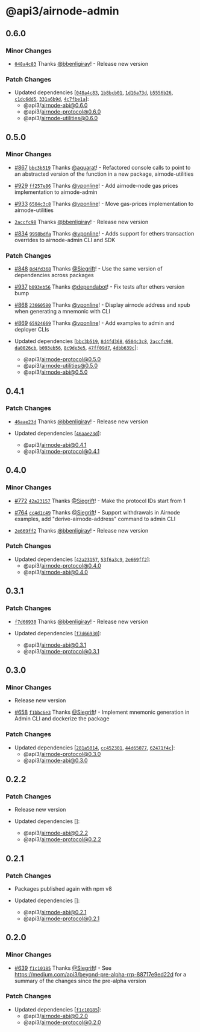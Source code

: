 # @api3/airnode-admin

## 0.6.0

### Minor Changes

- [`048a4c83`](https://github.com/api3dao/airnode/commit/048a4c830151947c4869cde9b6d5a7f67a606c31) Thanks [@bbenligiray](https://github.com/bbenligiray)! - Release new version

### Patch Changes

- Updated dependencies [[`048a4c83`](https://github.com/api3dao/airnode/commit/048a4c830151947c4869cde9b6d5a7f67a606c31), [`1b8bcb01`](https://github.com/api3dao/airnode/commit/1b8bcb012350f7f1c6ae881067f697d90f59f1f6), [`1d16a73d`](https://github.com/api3dao/airnode/commit/1d16a73ddc357bb79df1311ef10fb78df0be7ccb), [`b5556b26`](https://github.com/api3dao/airnode/commit/b5556b26e2a2baefdbf26fd34045811fca8d2650), [`c1dc6dd5`](https://github.com/api3dao/airnode/commit/c1dc6dd5334cabc782ce0a71deb9be4fcd2b602f), [`331a6b9d`](https://github.com/api3dao/airnode/commit/331a6b9dc6579fe922a423901983577e954dc9eb), [`4c7fbe1a`](https://github.com/api3dao/airnode/commit/4c7fbe1af918a46d766b01d866046a0dd4d80914)]:
  - @api3/airnode-abi@0.6.0
  - @api3/airnode-protocol@0.6.0
  - @api3/airnode-utilities@0.6.0

## 0.5.0

### Minor Changes

- [#867](https://github.com/api3dao/airnode/pull/867) [`bbc3b519`](https://github.com/api3dao/airnode/commit/bbc3b5195938d570bef4a79ab82c360d9d650970) Thanks [@aquarat](https://github.com/aquarat)! - Refactored console calls to point to an abstracted version of the function in a new package, airnode-utilities

* [#929](https://github.com/api3dao/airnode/pull/929) [`ff257e86`](https://github.com/api3dao/airnode/commit/ff257e8623929588587b56cb80991b68fc02e812) Thanks [@vponline](https://github.com/vponline)! - Add airnode-node gas prices implementation to airnode-admin

- [#933](https://github.com/api3dao/airnode/pull/933) [`6504c3c8`](https://github.com/api3dao/airnode/commit/6504c3c88fa39026f0392f0892ab6adc85115461) Thanks [@vponline](https://github.com/vponline)! - Move gas-prices implementation to airnode-utilities

* [`2accfc98`](https://github.com/api3dao/airnode/commit/2accfc98470f72f8463a4e80b01150ff4a0b2312) Thanks [@bbenligiray](https://github.com/bbenligiray)! - Release new version

- [#834](https://github.com/api3dao/airnode/pull/834) [`9998bdfa`](https://github.com/api3dao/airnode/commit/9998bdfa3ccf1d179415e89d33b151bbf7843164) Thanks [@vponline](https://github.com/vponline)! - Adds support for ethers transaction overrides to airnode-admin CLI and SDK

### Patch Changes

- [#848](https://github.com/api3dao/airnode/pull/848) [`8d4fd368`](https://github.com/api3dao/airnode/commit/8d4fd36888213cfb3866f328250946bb4c9f3028) Thanks [@Siegrift](https://github.com/Siegrift)! - Use the same version of dependencies across packages

* [#937](https://github.com/api3dao/airnode/pull/937) [`b093eb56`](https://github.com/api3dao/airnode/commit/b093eb5666db11892c5d31bb08366c541ab1d41b) Thanks [@dependabot](https://github.com/apps/dependabot)! - Fix tests after ethers version bump

- [#868](https://github.com/api3dao/airnode/pull/868) [`23660580`](https://github.com/api3dao/airnode/commit/236605802a485fe09d1df7553d5b13fa7e6f36bf) Thanks [@vponline](https://github.com/vponline)! - Display airnode address and xpub when generating a mnemonic with CLI

* [#869](https://github.com/api3dao/airnode/pull/869) [`65924669`](https://github.com/api3dao/airnode/commit/65924669e6ff3168646df3f1dfb9e1541c170474) Thanks [@vponline](https://github.com/vponline)! - Add examples to admin and deployer CLIs

* Updated dependencies [[`bbc3b519`](https://github.com/api3dao/airnode/commit/bbc3b5195938d570bef4a79ab82c360d9d650970), [`8d4fd368`](https://github.com/api3dao/airnode/commit/8d4fd36888213cfb3866f328250946bb4c9f3028), [`6504c3c8`](https://github.com/api3dao/airnode/commit/6504c3c88fa39026f0392f0892ab6adc85115461), [`2accfc98`](https://github.com/api3dao/airnode/commit/2accfc98470f72f8463a4e80b01150ff4a0b2312), [`da0026cb`](https://github.com/api3dao/airnode/commit/da0026cbb1c714d9b2f9af622afb858b37316217), [`b093eb56`](https://github.com/api3dao/airnode/commit/b093eb5666db11892c5d31bb08366c541ab1d41b), [`8c9de3e5`](https://github.com/api3dao/airnode/commit/8c9de3e5d78fff4ee8e989ef640914bde16692b2), [`47ff09d7`](https://github.com/api3dao/airnode/commit/47ff09d788ca1f45e17e8ab0c9e5d8e26bc96b26), [`4dbb639c`](https://github.com/api3dao/airnode/commit/4dbb639cfaf375f51e6635e7314c4b481054e9bd)]:
  - @api3/airnode-protocol@0.5.0
  - @api3/airnode-utilities@0.5.0
  - @api3/airnode-abi@0.5.0

## 0.4.1

### Patch Changes

- [`46aae23d`](https://github.com/api3dao/airnode/commit/46aae23d820cc7efa26e0295c7b94f0a1885a1cc) Thanks [@bbenligiray](https://github.com/bbenligiray)! - Release new version

- Updated dependencies [[`46aae23d`](https://github.com/api3dao/airnode/commit/46aae23d820cc7efa26e0295c7b94f0a1885a1cc)]:
  - @api3/airnode-abi@0.4.1
  - @api3/airnode-protocol@0.4.1

## 0.4.0

### Minor Changes

- [#772](https://github.com/api3dao/airnode/pull/772) [`42a23157`](https://github.com/api3dao/airnode/commit/42a23157b5c7e17a69a9aaf721422d503a6804c3) Thanks [@Siegrift](https://github.com/Siegrift)! - Make the protocol IDs start from 1

* [#764](https://github.com/api3dao/airnode/pull/764) [`cc4d1c49`](https://github.com/api3dao/airnode/commit/cc4d1c493445ca86673ed43b97267fc47b2d5600) Thanks [@Siegrift](https://github.com/Siegrift)! - Support withdrawals in Airnode examples, add "derive-airnode-address" command to admin CLI

- [`2e669ff2`](https://github.com/api3dao/airnode/commit/2e669ff251b7d7d32ab1eb9b234081871879135e) Thanks [@bbenligiray](https://github.com/bbenligiray)! - Release new version

### Patch Changes

- Updated dependencies [[`42a23157`](https://github.com/api3dao/airnode/commit/42a23157b5c7e17a69a9aaf721422d503a6804c3), [`53f6a3c9`](https://github.com/api3dao/airnode/commit/53f6a3c9ed694022fa630a7573d7ac6f828520be), [`2e669ff2`](https://github.com/api3dao/airnode/commit/2e669ff251b7d7d32ab1eb9b234081871879135e)]:
  - @api3/airnode-protocol@0.4.0
  - @api3/airnode-abi@0.4.0

## 0.3.1

### Patch Changes

- [`f7d66930`](https://github.com/api3dao/airnode/commit/f7d66930c04cc16a25fe4d982f740d2c9f4a483c) Thanks
  [@bbenligiray](https://github.com/bbenligiray)! - Release new version

- Updated dependencies
  [[`f7d66930`](https://github.com/api3dao/airnode/commit/f7d66930c04cc16a25fe4d982f740d2c9f4a483c)]:
  - @api3/airnode-abi@0.3.1
  - @api3/airnode-protocol@0.3.1

## 0.3.0

### Minor Changes

- Release new version

* [#658](https://github.com/api3dao/airnode/pull/658)
  [`f1bbc6e3`](https://github.com/api3dao/airnode/commit/f1bbc6e3046e8673ee72508700ae6d6f0006f37b) Thanks
  [@Siegrift](https://github.com/Siegrift)! - Implement mnemonic generation in Admin CLI and dockerize the package

### Patch Changes

- Updated dependencies
  [[`281a5014`](https://github.com/api3dao/airnode/commit/281a501404f6f53a0c62bbd18920af660de66cd1),
  [`cc452301`](https://github.com/api3dao/airnode/commit/cc4523012d6983f8bdec9aa8ef0e4f1dffd63b62),
  [`44d65077`](https://github.com/api3dao/airnode/commit/44d65077d97be2b98448b3ddd3093a3e99e64e66),
  [`62471f4c`](https://github.com/api3dao/airnode/commit/62471f4caed6ab3caf2d948f0ad15e6d8318367c)]:
  - @api3/airnode-protocol@0.3.0
  - @api3/airnode-abi@0.3.0

## 0.2.2

### Patch Changes

- Release new version

- Updated dependencies []:
  - @api3/airnode-abi@0.2.2
  - @api3/airnode-protocol@0.2.2

## 0.2.1

### Patch Changes

- Packages published again with npm v8

- Updated dependencies []:
  - @api3/airnode-abi@0.2.1
  - @api3/airnode-protocol@0.2.1

## 0.2.0

### Minor Changes

- [#639](https://github.com/api3dao/airnode/pull/639)
  [`f1c10185`](https://github.com/api3dao/airnode/commit/f1c10185498d9bafe799661ecd9e361a2c9ea55d) Thanks
  [@Siegrift](https://github.com/Siegrift)! - See https://medium.com/api3/beyond-pre-alpha-rrp-88717e9ed22d for a
  summary of the changes since the pre-alpha version

### Patch Changes

- Updated dependencies
  [[`f1c10185`](https://github.com/api3dao/airnode/commit/f1c10185498d9bafe799661ecd9e361a2c9ea55d)]:
  - @api3/airnode-abi@0.2.0
  - @api3/airnode-protocol@0.2.0
